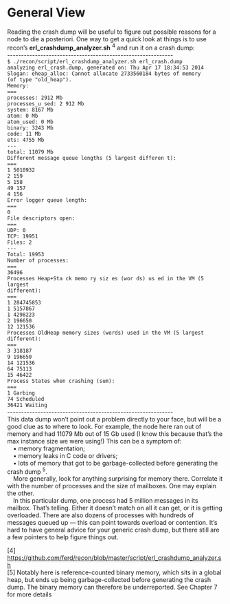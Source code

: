 # General View
Reading the crash dump will be useful to figure out possible reasons for a node to die a posteriori. One way to get a quick look at things is to use recon’s **erl_crashdump_analyzer.sh** <sup>4</sup>
and run it on a crash dump:<br>
------------------------------------------------------------<br>
`$ ./recon/script/erl_crashdump_analyzer.sh erl_crash.dump`<br>
`analyzing erl_crash.dump, generated on: Thu Apr 17 18:34:53 2014`<br>
`Slogan: eheap_alloc: Cannot allocate 2733560184 bytes of memory`<br>
`(of type "old_heap").`<br>
`Memory:`<br>
`===`<br>
`processes: 2912 Mb`<br>
`processes_u sed: 2 912 Mb`<br>
`system: 8167 Mb`<br>
`atom: 0 Mb`<br>
`atom_used: 0 Mb`<br>
`binary: 3243 Mb`<br>
`code: 11 Mb`<br>
`ets: 4755 Mb`<br>
`---`<br>
`total: 11079 Mb`<br>
`Different message queue lengths (5 largest differen t):`<br>
`===`<br>
`1 5010932`<br>
`2 159`<br>
`5 158`<br>
`49 157`<br>
`4 156`<br>
`Error logger queue length:`<br>
`===`<br>
`0`<br>
`File descriptors open:`<br>
`===`<br>
`UDP: 0`<br>
`TCP: 19951`<br>
`Files: 2`<br>
`---`<br>
`Total: 19953`<br>
`Number of processes:`<br>
`===`<br>
`36496`<br>
`Processes Heap+Sta ck memo ry siz es (wor ds) us ed in the VM (5 largest`<br>
`different):`<br>
`===`<br>
`1 284745853`<br>
`1 5157867`<br>
`1 4298223`<br>
`2 196650`<br>
`12 121536`<br>
`Processes OldHeap memory sizes (words) used in the VM (5 largest`<br>
`different):`<br>
`===`<br>
`3 318187`<br>
`9 196650`<br>
`14 121536`<br>
`64 75113`<br>
`15 46422`<br>
`Process States when crashing (sum):`<br>
`===`<br>
`1 Garbing`<br>
`74 Scheduled`<br>
`36421 Waiting`<br>
------------------------------------------------------------<br>
This data dump won’t point out a problem directly to your face, but will be a good clue
as to where to look. For example, the node here ran out of memory and had 11079 Mb out
of 15 Gb used (I know this because that’s the max instance size we were using!) This can
be a symptom of:<br>
&emsp;• memory fragmentation;<br>
&emsp;• memory leaks in C code or drivers;<br>
&emsp;• lots of memory that got to be garbage-collected before generating the crash dump <sup>5</sup>.<br>
&emsp;More generally, look for anything surprising for memory there. Correlate it with the
number of processes and the size of mailboxes. One may explain the other.<br>
&emsp;In this particular dump, one process had 5 million messages in its mailbox. That’s
telling. Either it doesn’t match on all it can get, or it is getting overloaded. There are
also dozens of processes with hundreds of messages queued up — this can point towards
overload or contention. It’s hard to have general advice for your generic crash dump, but
there still are a few pointers to help figure things out.<br>

[4] https://github.com/ferd/recon/blob/master/script/erl_crashdump_analyzer.sh<br>
[5] Notably here is reference-counted binary memory, which sits in a global heap, but ends up being garbage-collected before generating the crash dump. The binary memory can therefore be underreported. See Chapter 7 for more details
